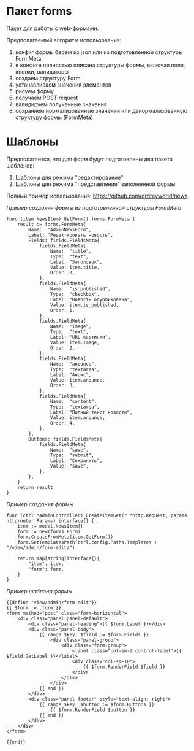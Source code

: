 # Пакет forms

Пакет для работы с web-формами.

Предполагаемый алгоритм использования:

1. конфиг формы берем из json или из подготовленной структуры FormMeta
2. в конфиге полностью описана структуры формы, включая поля, кнопки, валидаторы
3. создаем структуру Form
4. устанавливаем значения элементов
5. рисуем форму
6. получаем POST request
7. валидируем полученные значения
8. сохраняем нормализованные значения или денормализованную структуру формы (FormMeta)


# Шаблоны

Предполагается, что для форм будут подготовлены два пакета шаблонов:

1. Шаблоны для режима "редактирование"
2. Шаблоны для режима "представления" заполненной формы


Полный пример использования: https://github.com/drdreyworld/news

*Пример создания формы из подготовленной структуры FormMeta*

```
func (item NewsItem) GetForm() forms.FormMeta {
	result := forms.FormMeta{
		Name:  "AdminNewsForm",
		Label: "Редактировать новость",
		Fields: fields.FieldsMeta{
			fields.FieldMeta{
				Name:  "title",
				Type:  "text",
				Label: "Заголовок",
				Value: item.title,
				Order: 0,
			},
			fields.FieldMeta{
				Name:  "is_published",
				Type:  "checkbox",
				Label: "Новость опубликована",
				Value: item.is_published,
				Order: 1,
			},
			fields.FieldMeta{
				Name:  "image",
				Type:  "text",
				Label: "URL картинки",
				Value: item.image,
				Order: 2,
			},
			fields.FieldMeta{
				Name:  "anounce",
				Type:  "textarea",
				Label: "Анонс",
				Value: item.anounce,
				Order: 3,
			},
			fields.FieldMeta{
				Name:  "content",
				Type:  "textarea",
				Label: "Полный текст новости",
				Value: item.anounce,
				Order: 4,
			},
		},
		Buttons: fields.FieldsMeta{
			fields.FieldMeta{
				Name:  "save",
				Type:  "submit",
				Label: "Сохранить",
				Value: "save",
			},
		},
	}
	return result
}
```

*Пример создания формы*

```
func (ctrl *AdminController) CreateItemGet(r *http.Request, params httprouter.Params) interface{} {
	item := model.NewsItem{}
	form := new(forms.Form)
	form.CreateFromMeta(item.GetForm())
	form.SetTemplatesPath(ctrl.config.Paths.Templates + "/view/admin/form-edit/")

	return map[string]interface{}{
		"item": item,
		"form": form,
	}
}
```

*Пример шаблона формы*

```
{{define "view/admin/form-edit"}}
{{ $form := .form }}
<form method="post" class="form-horizontal">
	<div class="panel panel-default">
		<div class="panel-heading">{{ $form.Label }}</div>
		<div class="panel-body">
			{{ range $key, $field := $form.Fields }}
				<div class="panel-group">
					<div class="form-group">
						<label class="col-sm-2 control-label">{{ $field.GetLabel }}</label>
						<div class="col-sm-10">
							{{ $form.RenderField $field }}
						</div>
					</div>
				</div>
			{{ end }}
		</div>
		<div class="panel-footer" style="text-align: right">
			{{ range $key, $button := $form.Buttons }}
				{{ $form.RenderField $button }}
			{{ end }}
		</div>
	</div>
</form>

{{end}}
```


